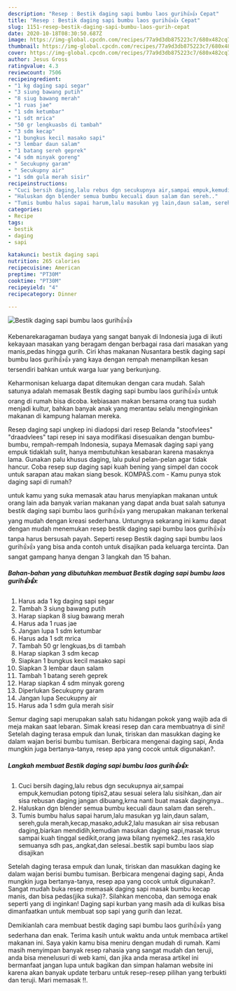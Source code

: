 ```yaml
---
description: "Resep : Bestik daging sapi bumbu laos gurih👍👍 Cepat"
title: "Resep : Bestik daging sapi bumbu laos gurih👍👍 Cepat"
slug: 1151-resep-bestik-daging-sapi-bumbu-laos-gurih-cepat
date: 2020-10-18T08:30:50.687Z
image: https://img-global.cpcdn.com/recipes/77a9d3db875223c7/680x482cq70/bestik-daging-sapi-bumbu-laos-gurih👍👍-foto-resep-utama.jpg
thumbnail: https://img-global.cpcdn.com/recipes/77a9d3db875223c7/680x482cq70/bestik-daging-sapi-bumbu-laos-gurih👍👍-foto-resep-utama.jpg
cover: https://img-global.cpcdn.com/recipes/77a9d3db875223c7/680x482cq70/bestik-daging-sapi-bumbu-laos-gurih👍👍-foto-resep-utama.jpg
author: Jesus Gross
ratingvalue: 4.3
reviewcount: 7506
recipeingredient:
- "1 kg daging sapi segar"
- "3 siung bawang putih"
- "8 siug bawang merah"
- "1 ruas jae"
- "1 sdm ketumbar"
- "1 sdt mrica"
- "50 gr lengkuasbs di tambah"
- "3 sdm kecap"
- "1 bungkus kecil masako sapi"
- "3 lembar daun salam"
- "1 batang sereh geprek"
- "4 sdm minyak goreng"
- " Secukupny garam"
- " Secukupny air"
- "1 sdm gula merah sisir"
recipeinstructions:
- "Cuci bersih daging,lalu rebus dgn secukupnya air,sampai empuk,kemudian potong tipis2,atau sesuai selera lalu sisihkan,.dan air sisa rebusan daging jangan dibuang,krna nanti buat masak dagingnya.."
- "Haluskan dgn blender semua bumbu kecuali daun salam dan sereh.."
- "Tumis bumbu halus sapai harum,lalu masukan yg lain,daun salam, sereh,gula merah,kecap,masako,aduk2,lalu masukan air sisa rebusan daging,biarkan mendidih,kemudian masukan daging sapi,masak terus sampai kuah tinggal sedikit,orang jawa bilang nyemek2..tes rasa,klo semuanya sdh pas,.angkat,dan selesai..bestik sapi bumbu laos siap disajikan"
categories:
- Recipe
tags:
- bestik
- daging
- sapi

katakunci: bestik daging sapi 
nutrition: 265 calories
recipecuisine: American
preptime: "PT30M"
cooktime: "PT30M"
recipeyield: "4"
recipecategory: Dinner

---
```



![Bestik daging sapi bumbu laos gurih👍👍](https://img-global.cpcdn.com/recipes/77a9d3db875223c7/680x482cq70/bestik-daging-sapi-bumbu-laos-gurih👍👍-foto-resep-utama.jpg)

Kebenarekaragaman budaya yang sangat banyak di Indonesia juga di ikuti kekayaan masakan yang beragam dengan berbagai rasa dari masakan yang manis,pedas hingga gurih. Ciri khas makanan Nusantara bestik daging sapi bumbu laos gurih👍👍 yang kaya dengan rempah menampilkan kesan tersendiri bahkan untuk warga luar yang berkunjung.


Keharmonisan keluarga dapat ditemukan dengan cara mudah. Salah satunya adalah memasak Bestik daging sapi bumbu laos gurih👍👍 untuk orang di rumah bisa dicoba. kebiasaan makan bersama orang tua sudah menjadi kultur, bahkan banyak anak yang merantau selalu menginginkan makanan di kampung halaman mereka.

Resep daging sapi ungkep ini diadopsi dari resep Belanda &#34;stoofvlees&#34; &#34;draadvlees&#34; tapi resep ini saya modifikasi disesuaikan dengan bumbu-bumbu, rempah-rempah Indonesia, supaya Memasak daging sapi yang empuk tidaklah sulit, hanya membutuhkan kesabaran karena masaknya lama. Gunakan palu khusus daging, lalu pukul pelan-pelan agar tidak hancur. Coba resep sup daging sapi kuah bening yang simpel dan cocok untuk sarapan atau makan siang besok. KOMPAS.com - Kamu punya stok daging sapi di rumah?

untuk kamu yang suka memasak atau harus menyiapkan makanan untuk orang lain ada banyak varian makanan yang dapat anda buat salah satunya bestik daging sapi bumbu laos gurih👍👍 yang merupakan makanan terkenal yang mudah dengan kreasi sederhana. Untungnya sekarang ini kamu dapat dengan mudah menemukan resep bestik daging sapi bumbu laos gurih👍👍 tanpa harus bersusah payah.
Seperti resep Bestik daging sapi bumbu laos gurih👍👍 yang bisa anda contoh untuk disajikan pada keluarga tercinta. Dan sangat gampang hanya dengan 3 langkah dan 15 bahan.


<!--inarticleads1-->

##### Bahan-bahan yang dibutuhkan membuat Bestik daging sapi bumbu laos gurih👍👍:

1. Harus ada 1 kg daging sapi segar
1. Tambah 3 siung bawang putih
1. Harap siapkan 8 siug bawang merah
1. Harus ada 1 ruas jae
1. Jangan lupa 1 sdm ketumbar
1. Harus ada 1 sdt mrica
1. Tambah 50 gr lengkuas,bs di tambah
1. Harap siapkan 3 sdm kecap
1. Siapkan 1 bungkus kecil masako sapi
1. Siapkan 3 lembar daun salam
1. Tambah 1 batang sereh geprek
1. Harap siapkan 4 sdm minyak goreng
1. Diperlukan  Secukupny garam
1. Jangan lupa  Secukupny air
1. Harus ada 1 sdm gula merah sisir


Semur daging sapi merupakan salah satu hidangan pokok yang wajib ada di meja makan saat lebaran. Simak kreasi resep dan cara membuatnya di sini! Setelah daging terasa empuk dan lunak, tiriskan dan masukkan daging ke dalam wajan berisi bumbu tumisan. Berbicara mengenai daging sapi, Anda mungkin juga bertanya-tanya, resep apa yang cocok untuk digunakan?. 

<!--inarticleads2-->

##### Langkah membuat  Bestik daging sapi bumbu laos gurih👍👍:

1. Cuci bersih daging,lalu rebus dgn secukupnya air,sampai empuk,kemudian potong tipis2,atau sesuai selera lalu sisihkan,.dan air sisa rebusan daging jangan dibuang,krna nanti buat masak dagingnya..
1. Haluskan dgn blender semua bumbu kecuali daun salam dan sereh..
1. Tumis bumbu halus sapai harum,lalu masukan yg lain,daun salam, sereh,gula merah,kecap,masako,aduk2,lalu masukan air sisa rebusan daging,biarkan mendidih,kemudian masukan daging sapi,masak terus sampai kuah tinggal sedikit,orang jawa bilang nyemek2..tes rasa,klo semuanya sdh pas,.angkat,dan selesai..bestik sapi bumbu laos siap disajikan


Setelah daging terasa empuk dan lunak, tiriskan dan masukkan daging ke dalam wajan berisi bumbu tumisan. Berbicara mengenai daging sapi, Anda mungkin juga bertanya-tanya, resep apa yang cocok untuk digunakan?. Sangat mudah buka resep memasak daging sapi masak bumbu kecap manis, dan bisa pedas(jika suka)?. Silahkan mencoba, dan semoga enak seperti yang di inginkan! Daging sapi kurban yang masih ada di kulkas bisa dimanfaatkan untuk membuat sop sapi yang gurih dan lezat. 

Demikianlah cara membuat bestik daging sapi bumbu laos gurih👍👍 yang sederhana dan enak. Terima kasih untuk waktu anda untuk membaca artikel makanan ini. Saya yakin kamu bisa meniru dengan mudah di rumah. Kami masih menyimpan banyak resep rahasia yang sangat mudah dan teruji, anda bisa menelusuri di web kami, dan jika anda merasa artikel ini bermanfaat jangan lupa untuk bagikan dan simpan halaman website ini karena akan banyak update terbaru untuk resep-resep pilihan yang terbukti dan teruji. Mari memasak !!. 
